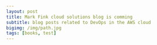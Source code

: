 ```yaml
---
layout: post
title: Mark Fink cloud solutions blog is comming
subtitle: blog posts related to DevOps in the AWS cloud
bigimg: /img/path.jpg
tags: [books, test]
---
```

